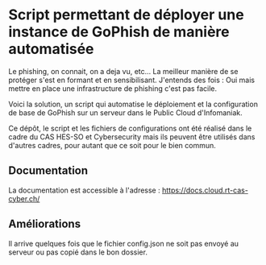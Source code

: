 # Script permettant de déployer une instance de GoPhish de manière automatisée

Le phishing, on connait, on a deja vu, etc...
La meilleur manière de se protéger s'est en formant et en sensibilisant.
J'entends des fois : Oui mais mettre en place une infrastructure de phishing c'est pas facile.

Voici la solution, un script qui automatise le déploiement et la configuration de base de GoPhish sur un serveur dans le Public Cloud d'Infomaniak.

Ce dépôt, le script et les fichiers de configurations ont été réalisé dans le cadre du CAS HES-SO et Cybersecurity mais ils peuvent être utilisés dans d'autres cadres, pour autant que ce soit pour le bien commun.

## Documentation

La documentation est accessible à l'adresse : https://docs.cloud.rt-cas-cyber.ch/

## Améliorations

Il arrive quelques fois que le fichier config.json ne soit pas envoyé au serveur ou pas copié dans le bon dossier.